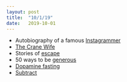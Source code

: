 ```yaml
---
layout: post
title:  "10/1/19"
date:   2019-10-01
---
```


* Autobiography of a famous [Instagrammer](https://www.thecut.com/2019/09/who-would-tavi-gevinson-be-without-instagram.html?utm_source=join1440&utm_medium=email&utm_placement=longreads)
* [The Crane Wife](https://www.theparisreview.org/blog/2019/07/16/the-crane-wife/)
* Stories of [escape](https://www.californiasunday.com/issues/2019-10-06/?utm_source=nextdraft&utm_medium=email)
* 50 ways to be [generous](http://www.alexandrafranzen.com/2013/09/05/50-ways-to-be-ridiculously-generous/)
* [Dopamine fasting](https://www.nytimes.com/2019/11/07/style/dopamine-fasting.html?utm_source=nextdraft&utm_medium=email)
* [Subtract](https://sivers.org/subtract)